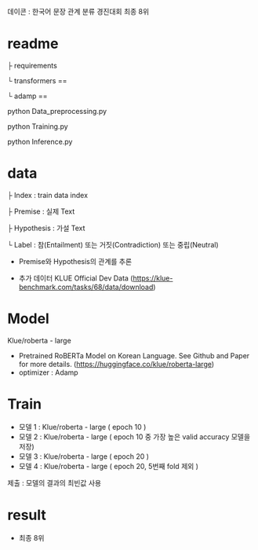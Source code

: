 데이콘 : 한국어 문장 관계 분류 경진대회 최종 8위

# readme
├ requirements 

└ transformers ==

└ adamp == 

python Data_preprocessing.py 

python Training.py

python Inference.py

# data

├ Index : train data index

├ Premise : 실제 Text

├ Hypothesis : 가설 Text

└ Label : 참(Entailment) 또는 거짓(Contradiction) 또는 중립(Neutral)

* Premise와 Hypothesis의 관계를 추론

* 추가 데이터 KLUE Official Dev Data (https://klue-benchmark.com/tasks/68/data/download)
# Model
Klue/roberta - large

* Pretrained RoBERTa Model on Korean Language. See Github and Paper for more details. (https://huggingface.co/klue/roberta-large)
* optimizer : Adamp

# Train
* 모델 1 : Klue/roberta - large ( epoch 10 ) 
* 모델 2 : Klue/roberta - large ( epoch 10 중 가장 높은 valid accuracy 모델을 저장) 
* 모델 3 : Klue/roberta - large ( epoch 20 ) 
* 모델 4 : Klue/roberta - large ( epoch 20, 5번째 fold 제외 )

제출 : 모델의 결과의 최빈값 사용

# result
* 최종 8위

